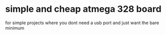 # simple and cheap atmega 328 board
for simple projects where you dont need a usb port and just want the bare minimum
